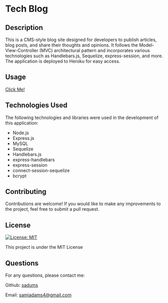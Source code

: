 # Tech Blog

## Description

This is a CMS-style blog site designed for developers to publish articles, blog posts, and share their thoughts and opinions. It follows the Model-View-Controller (MVC) architectural pattern and incorporates various technologies such as Handlebars.js, Sequelize, express-session, and more. The application is deployed to Heroku for easy access.


## Usage

[Click Me!](pagelink)


## Technologies Used

The following technologies and libraries were used in the development of this application:

- Node.js
- Express.js
- MySQL
- Sequelize
- Handlebars.js
- express-handlebars
- express-session
- connect-session-sequelize
- bcrypt

## Contributing

Contributions are welcome! If you would like to make any improvements to the project, feel free to submit a pull request.

## License

[![License: MIT](https://img.shields.io/badge/License-MIT-yellow.svg)](https://opensource.org/licenses/MIT)

This project is under the MIT License

## Questions
For any questions, please contact me:

Github: [sadums](https://github.com/sadums)

Email: samjadams4@gmail.com